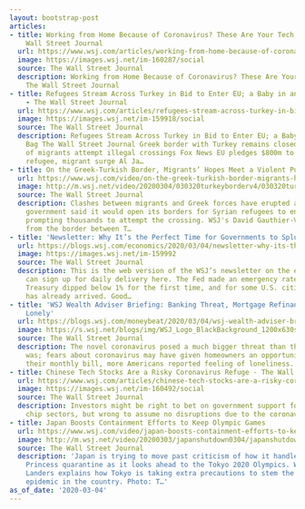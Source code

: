 ```yaml
---
layout: bootstrap-post
articles:
- title: Working from Home Because of Coronavirus? These Are Your Tech Fixes - The
    Wall Street Journal
  url: https://www.wsj.com/articles/working-from-home-because-of-coronavirus-these-are-your-tech-fixes-11583326801
  image: https://images.wsj.net/im-160287/social
  source: The Wall Street Journal
  description: Working from Home Because of Coronavirus? These Are Your Tech Fixes
    The Wall Street Journal
- title: Refugees Stream Across Turkey in Bid to Enter EU; a Baby in an Isotherm Bag
    - The Wall Street Journal
  url: https://www.wsj.com/articles/refugees-stream-across-turkey-in-bid-to-enter-eu-a-baby-in-an-isotherm-bag-11583319603
  image: https://images.wsj.net/im-159918/social
  source: The Wall Street Journal
  description: Refugees Stream Across Turkey in Bid to Enter EU; a Baby in an Isotherm
    Bag The Wall Street Journal Greek border with Turkey remains closed as thousands
    of migrants attempt illegal crossings Fox News EU pledges $800m to Greece for
    refugee, migrant surge Al Ja…
- title: On the Greek-Turkish Border, Migrants’ Hopes Meet a Violent Pushback
  url: https://www.wsj.com/video/on-the-greek-turkish-border-migrants-hopes-meet-a-violent-pushback/E4B71E49-3A87-46E6-BF14-E8E75B0A7BA2.html
  image: http://m.wsj.net/video/20200304/030320turkeyborderv4/030320turkeyborderv4_1280x720.jpg
  source: The Wall Street Journal
  description: Clashes between migrants and Greek forces have erupted after the Turkish
    government said it would open its borders for Syrian refugees to enter Europe,
    prompting thousands to attempt the crossing. WSJ's David Gauthier-Villars reports
    from the border between T…
- title: 'Newsletter: Why It’s the Perfect Time for Governments to Splurge'
  url: https://blogs.wsj.com/economics/2020/03/04/newsletter-why-its-the-perfect-time-for-governments-to-splurge/
  image: https://images.wsj.net/im-159992
  source: The Wall Street Journal
  description: This is the web version of the WSJ’s newsletter on the economy. You
    can sign up for daily delivery here. The Fed made an emergency rate cut, the 10-year
    Treasury dipped below 1% for the first time, and for some U.S. cities a downturn
    has already arrived. Good…
- title: 'WSJ Wealth Adviser Briefing: Banking Threat, Mortgage Refinancing, Only
    Lonely'
  url: https://blogs.wsj.com/moneybeat/2020/03/04/wsj-wealth-adviser-briefing-banking-threat-mortgage-refinancing-only-lonely/
  image: https://s.wsj.net/blogs/img/WSJ_Logo_BlackBackground_1200x630social
  source: The Wall Street Journal
  description: The novel coronavirus posed a much bigger threat than the trade war
    was; fears about coronavirus may have given homeowners an opportunity to lower
    their monthly bill, more Americans reported feeling of loneliness.
- title: Chinese Tech Stocks Are a Risky Coronavirus Refuge - The Wall Street Journal
  url: https://www.wsj.com/articles/chinese-tech-stocks-are-a-risky-coronavirus-refuge-11583319535
  image: https://images.wsj.net/im-160492/social
  source: The Wall Street Journal
  description: Investors might be right to bet on government support for the 5G and
    chip sectors, but wrong to assume no disruptions due to the coronavirus and geopolitics
- title: Japan Boosts Containment Efforts to Keep Olympic Games
  url: https://www.wsj.com/video/japan-boosts-containment-efforts-to-keep-olympic-games/7FF97222-3A14-429A-92AC-87801BA5DD94.html
  image: http://m.wsj.net/video/20200303/japanshutdown0304/japanshutdown0304_1280x720.jpg
  source: The Wall Street Journal
  description: 'Japan is trying to move past criticism of how it handled the Diamond
    Princess quarantine as it looks ahead to the Tokyo 2020 Olympics. WSJ’s Peter
    Landers explains how Tokyo is taking extra precautions to stem the coronavirus
    epidemic in the country. Photo: T…'
as_of_date: '2020-03-04'
---
```



